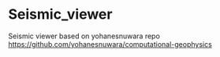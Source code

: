 # Seismic_viewer
Seismic viewer based on yohanesnuwara repo
https://github.com/yohanesnuwara/computational-geophysics
